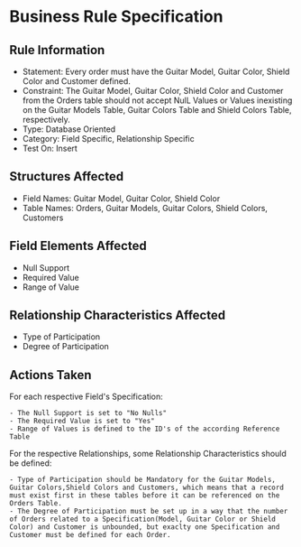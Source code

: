 # Business Rule Specification

## Rule Information

- Statement: Every order must have the Guitar Model, Guitar Color, Shield Color and Customer defined. 
- Constraint: The Guitar Model, Guitar Color, Shield Color and Customer from the Orders table should not accept NulL Values or Values inexisting on the Guitar Models Table, Guitar Colors Table and Shield Colors Table, respectively.
- Type: Database Oriented
- Category: Field Specific, Relationship Specific
- Test On: Insert

## Structures Affected

- Field Names: Guitar Model, Guitar Color, Shield Color
- Table Names: Orders, Guitar Models, Guitar Colors, Shield Colors, Customers

## Field Elements Affected

- Null Support
- Required Value
- Range of Value

## Relationship Characteristics Affected

- Type of Participation
- Degree of Participation

## Actions Taken

For each respective Field's Specification:

    - The Null Support is set to "No Nulls"
    - The Required Value is set to "Yes"
    - Range of Values is defined to the ID's of the according Reference Table

For the respective Relationships, some Relationship Characteristics should be defined:

    - Type of Participation should be Mandatory for the Guitar Models, Guitar Colors,Shield Colors and Customers, which means that a record must exist first in these tables before it can be referenced on the Orders Table.
    - The Degree of Participation must be set up in a way that the number of Orders related to a Specification(Model, Guitar Color or Shield Color) and Customer is unbounded, but exaclty one Specification and Customer must be defined for each Order. 
